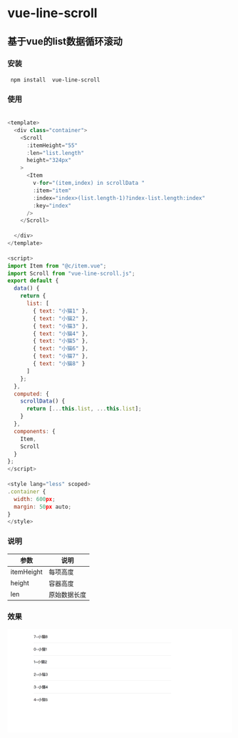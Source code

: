 # vue-line-scroll
## 基于vue的list数据循环滚动
###  安装
``` npm install  vue-line-scroll```
### 使用
```javascript

<template>
  <div class="container">
    <Scroll
      :itemHeight="55"
      :len="list.length"
      height="324px"
    >
      <Item
        v-for="(item,index) in scrollData "
        :item="item"
        :index="index>(list.length-1)?index-list.length:index"
        :key="index"
      />
    </Scroll>

  </div>
</template>

<script>
import Item from "@c/item.vue";
import Scroll from "vue-line-scroll.js";
export default {
  data() {
    return {
      list: [
        { text: "小猫1" },
        { text: "小猫2" },
        { text: "小猫3" },
        { text: "小猫4" },
        { text: "小猫5" },
        { text: "小猫6" },
        { text: "小猫7" },
        { text: "小猫8" }
      ]
    };
  },
  computed: {
    scrollData() {
      return [...this.list, ...this.list];
    }
  },
  components: {
    Item,
    Scroll
  }
};
</script>

<style lang="less" scoped>
.container {
  width: 600px;
  margin: 50px auto;
}
</style>
```
### 说明
 
|  参数        | 说明  |
|  ----       | ----  |
| itemHeight  | 每项高度 |
| height       | 容器高度 |
| len          | 原始数据长度 |

###  效果
![效果](assets/images/test.png)
